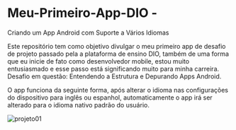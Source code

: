 # Meu-Primeiro-App-DIO - 
Criando um App Android com Suporte a Vários Idiomas

Este repositório tem como objetivo divulgar o meu primeiro app de desafio de projeto passado pela a plataforma de ensino DIO, também de uma forma que eu inicie de fato como desenvolvedor mobile, estou muito entusiasmado e esse passo está significando muito para minha carreira. 
Desafio em questão: Entendendo a Estrutura e Depurando Apps Android.

O app funciona da seguinte forma, após alterar o idioma nas configurações do dispositivo para inglês ou espanhol, automaticamente o app irá ser alterado para o idioma nativo padrão do usuário.

![projeto01](https://github.com/Wanderson-dev47/Meu-Primeiro-App-DIO/assets/151024253/06b89aef-7990-4105-b89d-847b731ac99d)
